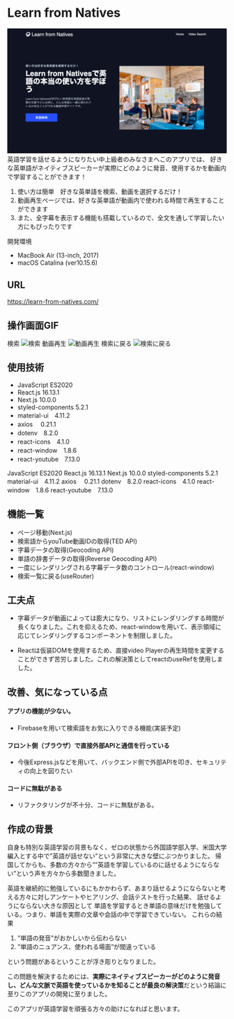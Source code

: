 # Learn from Natives
![PFtoppage](public/images/LRNtoppage.png)
英語学習を話せるようになりたい中上級者のみなさまへこのアプリでは、
好きな英単語がネイティブスピーカーが実際にどのように発音、使用するかを動画内で学習することができます！
1. 使い方は簡単　好きな英単語を検索、動画を選択するだけ！
2. 動画再生ページでは、好きな英単語が動画内で使われる時間で再生することができます
3. また、全字幕を表示する機能も搭載しているので、全文を通して学習したい方にもぴったりです


開発環境
- MacBook Air (13-inch, 2017)
- macOS Catalina (ver10.15.6)


URL
---
https://learn-from-natives.com/

操作画面GIF
---
検索
![検索](https://media.giphy.com/media/KUhcVijR5pimULMb3i/giphy.gif)
動画再生
![動画再生](https://media.giphy.com/media/tTK28fD65lDy8MOlWD/giphy.gif)
検索に戻る
![検索に戻る](https://media.giphy.com/media/fJbF057SqxFMyEJn0y/giphy.gif)



使用技術
---

- JavaScript ES2020
- React.js 16.13.1
- Next.js 10.0.0
- styled-components  5.2.1
- material-ui　4.11.2
- axios　 0.21.1
- dotenv　8.2.0
- react-icons　4.1.0
- react-window　1.8.6
- react-youtube　7.13.0



JavaScript ES2020
React.js 16.13.1
Next.js 10.0.0
styled-components  5.2.1
material-ui　4.11.2
axios　 0.21.1
dotenv　8.2.0
react-icons　4.1.0
react-window　1.8.6
react-youtube　7.13.0


機能一覧
---
- ページ移動(Next.js)
- 検索語からyouTube動画IDの取得(TED API)
- 字幕データの取得(Geocoding API)
- 単語の辞書データの取得(Reverse Geocoding API)
- 一度にレンダリングされる字幕データ数のコントロール(react-window)
- 検索一覧に戻る(useRouter)



工夫点
---
- 字幕データが動画によっては膨大になり、リストにレンダリングする時間が長くなりました。これを抑えるため、react-windowを用いて、表示領域に応じてレンダリングするコンポーネントを制限しました。

- Reactは仮装DOMを使用するため、直接video Playerの再生時間を変更することができず苦労しました。これの解決策としてreactのuseRefを使用しました。


改善、気になっている点
---

#### アプリの機能が少ない。
- Firebaseを用いて検索語をお気に入りできる機能(実装予定)

#### フロント側（ブラウザ）で直接外部APIと通信を行っている
- 今後Express.jsなどを用いて、バックエンド側で外部APIを叩き、セキュリティの向上を図りたい

#### コードに無駄がある
- リファクタリングが不十分、コードに無駄がある。



作成の背景
---
自身も特別な英語学習の背景もなく、ゼロの状態から外国語学部入学、米国大学編入とする中で”英語が話せない”という非常に大きな壁にぶつかりました。
帰国してからも、多数の方々から””英語を学習しているのに話せるようにならない”という声を方々から多数聞きました。

英語を継続的に勉強しているにもかかわらず、あまり話せるようにならないと考える方々に対しアンケートやヒアリング、会話テストを行った結果、
話せるようにならない大きな原因として
単語を学習するとき単語の意味だけを勉強している。つまり、単語を実際の文章や会話の中で学習できていない。
これらの結果
1. ”単語の発音”がおかしいから伝わらない
2. ”単語のニュアンス、使われる場面”が間違っている

という問題があるということが浮き彫りとなりました。

この問題を解決するためには、**実際にネイティブスピーカーがどのように発音し、どんな文脈で英語を使っているかを知ることが最良の解決策**だという結論に至りこのアプリの開発に至りました。

このアプリが英語学習を頑張る方々の助けになればと思います。

